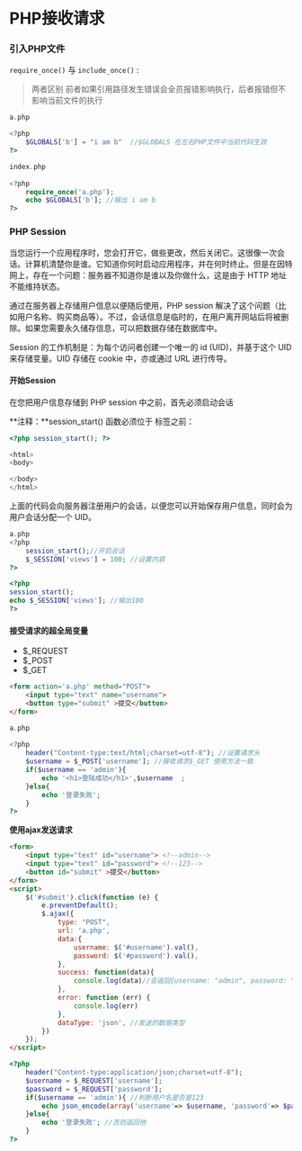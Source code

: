 # PHP接收请求



### 引入PHP文件

`require_once()` 与 `include_once()`  :

> 两者区别 前者如果引用路径发生错误会全员报错影响执行，后者报错但不影响当前文件的执行

```php
a.php

<?php
    $GLOBALS['b'] = "i am b"  //$GLOBALS 在左右PHP文件中当前代码生效
?>
```

```php
index.php
  
<?php
    require_once('a.php');
    echo $GLOBALS['b']; //输出 i am b
?>
```





### PHP Session

当您运行一个应用程序时，您会打开它，做些更改，然后关闭它。这很像一次会话。计算机清楚你是谁。它知道你何时启动应用程序，并在何时终止。但是在因特网上，存在一个问题：服务器不知道你是谁以及你做什么，这是由于 HTTP 地址不能维持状态。

通过在服务器上存储用户信息以便随后使用，PHP session 解决了这个问题（比如用户名称、购买商品等）。不过，会话信息是临时的，在用户离开网站后将被删除。如果您需要永久储存信息，可以把数据存储在数据库中。

Session 的工作机制是：为每个访问者创建一个唯一的 id (UID)，并基于这个 UID 来存储变量。UID 存储在 cookie 中，亦或通过 URL 进行传导。



#### 开始Session

在您把用户信息存储到 PHP session 中之前，首先必须启动会话

**注释：**session_start() 函数必须位于 <html> 标签之前：

```php
<?php session_start(); ?>

<html>
<body>

</body>
</html>
```

上面的代码会向服务器注册用户的会话，以便您可以开始保存用户信息，同时会为用户会话分配一个 UID。



```php
a.php
<?php
    session_start();//开启会话
    $_SESSION['views'] = 100; //设置内容
?>
```



```php
<?php 
session_start();
echo $_SESSION['views']; //输出100
?>
```



#### 接受请求的超全局变量

- $_REQUEST
- $_POST
- $_GET

```html
<form action='a.php' method="POST">
    <input type="text" name="username">
    <button type="submit" >提交</button>
</form>
```

```php
a.php
  
<?php
    header("Content-type:text/html;charset=utf-8"); //设置请求头
    $username = $_POST['username']; //接收请求$_GET 使用方法一致
    if($username == 'admin'){
        echo '<h1>登陆成功</h1>',$username  ;
    }else{
        echo '登录失败';
    }
?>
```

**使用ajax发送请求**

```html
<form>
    <input type="text" id="username"> <!--admin-->
    <input type="text" id="password"> <!--123-->
    <button id="submit" >提交</button>
</form>
<script>
    $('#submit').click(function (e) { 
        e.preventDefault();
        $.ajax({
            type: "POST",
            url: 'a.php',
            data:{
                username: $('#username').val(),
                password: $('#password').val(),
            },
            success: function(data){
                console.log(data)//会返回{username: "admin", password: "123"}
            },
            error: function (err) {
                console.log(err)
            },
            dataType: 'json', //发送的数据类型
        })
    });
</script>
```

```php
<?php
    header("Content-type:application/json;charset=utf-8");
    $username = $_REQUEST['username'];
    $password = $_REQUEST['password'];
    if($username == 'admin'){ //判断用户名是否是123
        echo json_encode(array('username'=> $username, 'password'=> $password)); //如果登陆成功 该字段会返回给前端
    }else{
        echo '登录失败'; //否则返回他
    }
?>
```

